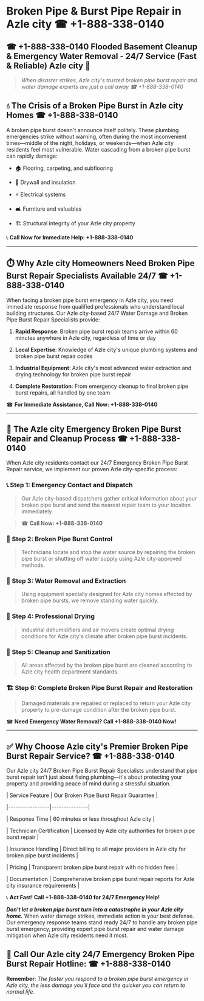 # Broken Pipe & Burst Pipe Repair in Azle city ☎ +1-888-338-0140  
## ☎ +1-888-338-0140 Flooded Basement Cleanup & Emergency Water Removal - 24/7 Service (Fast & Reliable) Azle city 🚨  

> *When disaster strikes, Azle city's trusted broken pipe burst repair and water damage experts are just a call away ☎ +1-888-338-0140*  

## 💧 The Crisis of a Broken Pipe Burst in Azle city Homes ☎ +1-888-338-0140  

A broken pipe burst doesn't announce itself politely. These plumbing emergencies strike without warning, often during the most inconvenient times—middle of the night, holidays, or weekends—when Azle city residents feel most vulnerable. Water cascading from a broken pipe burst can rapidly damage:  

* 🏠 Flooring, carpeting, and subflooring  
* 🧱 Drywall and insulation  
* ⚡ Electrical systems  
* 🛋️ Furniture and valuables  
* 🏗️ Structural integrity of your Azle city property  

📞 **Call Now for Immediate Help: +1-888-338-0140**  

---  

## ⏱️ Why Azle city Homeowners Need Broken Pipe Burst Repair Specialists Available 24/7 ☎ +1-888-338-0140  

When facing a broken pipe burst emergency in Azle city, you need immediate response from qualified professionals who understand local building structures. Our Azle city-based 24/7 Water Damage and Broken Pipe Burst Repair Specialists provide:  

1. **Rapid Response**: Broken pipe burst repair teams arrive within 60 minutes anywhere in Azle city, regardless of time or day  
2. **Local Expertise**: Knowledge of Azle city's unique plumbing systems and broken pipe burst repair codes  
3. **Industrial Equipment**: Azle city's most advanced water extraction and drying technology for broken pipe burst repair  
4. **Complete Restoration**: From emergency cleanup to final broken pipe burst repairs, all handled by one team  

☎ **For Immediate Assistance, Call Now: +1-888-338-0140**  

---  

## 🔧 The Azle city Emergency Broken Pipe Burst Repair and Cleanup Process ☎ +1-888-338-0140  

When Azle city residents contact our 24/7 Emergency Broken Pipe Burst Repair service, we implement our proven Azle city-specific process:  

### 📞 Step 1: Emergency Contact and Dispatch  
> Our Azle city-based dispatchers gather critical information about your broken pipe burst and send the nearest repair team to your location immediately.  
> ☎ **Call Now: +1-888-338-0140**  

### 🚿 Step 2: Broken Pipe Burst Control  
> Technicians locate and stop the water source by repairing the broken pipe burst or shutting off water supply using Azle city-approved methods.  

### 🌊 Step 3: Water Removal and Extraction  
> Using equipment specially designed for Azle city homes affected by broken pipe bursts, we remove standing water quickly.  

### 💨 Step 4: Professional Drying  
> Industrial dehumidifiers and air movers create optimal drying conditions for Azle city's climate after broken pipe burst incidents.  

### 🧼 Step 5: Cleanup and Sanitization  
> All areas affected by the broken pipe burst are cleaned according to Azle city health department standards.  

### 🏗️ Step 6: Complete Broken Pipe Burst Repair and Restoration  
> Damaged materials are repaired or replaced to return your Azle city property to pre-damage condition after the broken pipe burst.  

☎ **Need Emergency Water Removal? Call +1-888-338-0140 Now!**  

---  

## ✅ Why Choose Azle city's Premier Broken Pipe Burst Repair Service? ☎ +1-888-338-0140  

Our Azle city 24/7 Broken Pipe Burst Repair Specialists understand that pipe burst repair isn't just about fixing plumbing—it's about protecting your property and providing peace of mind during a stressful situation.  

| Service Feature | Our Broken Pipe Burst Repair Guarantee |  
|-----------------|---------------|  
| Response Time | 60 minutes or less throughout Azle city |  
| Technician Certification | Licensed by Azle city authorities for broken pipe burst repair |  
| Insurance Handling | Direct billing to all major providers in Azle city for broken pipe burst incidents |  
| Pricing | Transparent broken pipe burst repair with no hidden fees |  
| Documentation | Comprehensive broken pipe burst repair reports for Azle city insurance requirements |  

📞 **Act Fast! Call +1-888-338-0140 for 24/7 Emergency Help!**  

***Don't let a broken pipe burst turn into a catastrophe in your Azle city home.*** When water damage strikes, immediate action is your best defense. Our emergency response teams stand ready 24/7 to handle any broken pipe burst emergency, providing expert pipe burst repair and water damage mitigation when Azle city residents need it most.  

## 📱 Call Our Azle city 24/7 Emergency Broken Pipe Burst Repair Hotline: ☎ +1-888-338-0140  

**Remember**: *The faster you respond to a broken pipe burst emergency in Azle city, the less damage you'll face and the quicker you can return to normal life.*